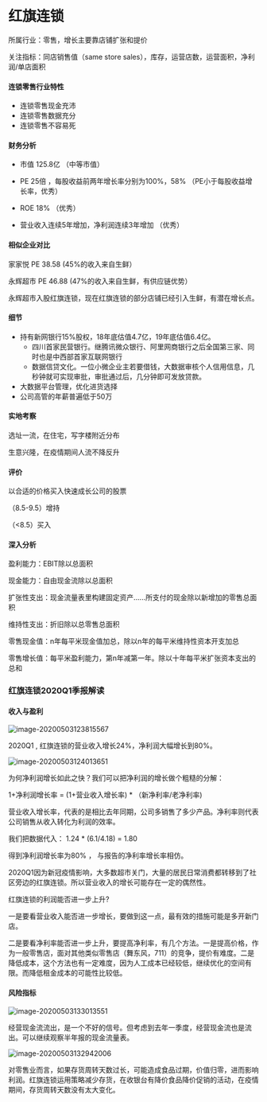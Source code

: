 # 红旗连锁

所属行业：零售，增长主要靠店铺扩张和提价

关注指标：同店销售值（same store sales），库存，运营店数，运营面积，净利润/单店面积



#### 连锁零售行业特性

- 连锁零售现金充沛
- 连锁零售数据充分
- 连锁零售不容易死



#### 财务分析

- 市值 125.8亿    （中等市值）

- PE 25倍 ，每股收益前两年增长率分别为100%，58%    （PE小于每股收益增长率，优秀）

- ROE 18%      （优秀）

- 营业收入连续5年增加，净利润连续3年增加   （优秀）



#### 相似企业对比

家家悦 PE 38.58 (45%的收入来自生鲜）

永辉超市  PE 46.88 (47%的收入来自生鲜，有供应链优势）

永辉超市入股红旗连锁，现在红旗连锁的部分店铺已经引入生鲜，有潜在增长点。



#### 细节

- 持有新网银行15%股权，18年底估值4.7亿，19年底估值6.4亿。
  - 四川首家民营银行。继腾讯微众银行、阿里网商银行之后全国第三家、同时也是中西部首家互联网银行
  - 数据信贷文化。一位小微企业主若要借钱，大数据审核个人信用信息，几秒钟就可实现审批，审批通过后，几分钟即可发放贷款。
- 大数据平台管理，优化进货选择
- 公司高管的年薪普遍低于50万      



#### 实地考察

选址一流，在住宅，写字楼附近分布

生意兴隆，在疫情期间人流不降反升



#### 评价

以合适的价格买入快速成长公司的股票

（8.5-9.5）增持

（<8.5）买入



#### 深入分析



盈利能力：EBIT除以总面积

现金能力：自由现金流除以总面积

扩张性支出：现金流量表里构建固定资产......所支付的现金除以新增加的零售总面积

维持性支出：折旧除以总零售总面积

零售现金值：n年每平米现金值加总，除以n年的每平米维持性资本开支加总

零售增长值：每平米盈利能力，第n年减第一年。除以十年每平米扩张资本支出的总和







### 红旗连锁2020Q1季报解读





#### 收入与盈利

![image-20200503123815567](https://tva1.sinaimg.cn/large/007S8ZIlgy1gef5pk1wrhj31hg0iw41l.jpg)

2020Q1 , 红旗连锁的营业收入增长24%，净利润大幅增长到80%。

![image-20200503124013651](https://tva1.sinaimg.cn/large/007S8ZIlgy1gef5rkf7h7j31hi0gmq5l.jpg)

为何净利润增长如此之快？我们可以把净利润的增长做个粗糙的分解：

1+净利润增长率 = (1+营业收入增长率) * （新净利率/老净利率) 

营业收入增长率，代表的是相比去年同期，公司多销售了多少产品。净利率则代表公司销售从收入转化为利润的效率。

我们把数据代入： 1.24 * (6.1/4.18) =  1.80 

得到净利润增长率为80% ， 与报告的净利率增长率相仿。



2020Q1因为新冠疫情影响，大多数超市关门，大量的居民日常消费都转移到了社区旁边的红旗连锁。所以营业收入的增长可能存在一定的偶然性。

红旗连锁的利润能否进一步上升?

一是要看营业收入能否进一步增长，要做到这一点，最有效的措施可能是多开新门店。

二是要看净利率能否进一步上升，要提高净利率，有几个方法。一是提高价格，作为一般零售店，面对其他类似零售店（舞东风，711）的竞争，提价有难度。二是降低成本，这个方法也有一定难度，因为人工成本已经较低，继续优化的空间有限。而降低租金成本的可能性比较低。



#### 风险指标

![image-20200503133013551](https://tva1.sinaimg.cn/large/007S8ZIlgy1gef77lassjj31hk0ioq5f.jpg)

经营现金流流出，是一个不好的信号。但考虑到去年一季度，经营现金流也是流出。可以继续观察半年报的现金流量表。



![image-20200503132942006](https://tva1.sinaimg.cn/large/007S8ZIlgy1gef773c8m5j31hi0s6aeu.jpg)

对零售业而言，如果存货周转天数过长，可能造成食品过期，价值归零，进而影响利润。红旗连锁运用策略减少存货，在收银台有降价食品降价促销的活动，在疫情期间，存货周转天数没有太大变化。






